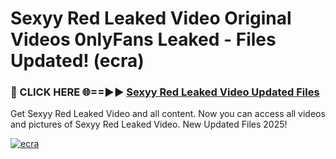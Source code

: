 # Sexyy Red Leaked Video Original Videos 0nlyFans Leaked - Files Updated! (ecra)

<h3>🔴 CLICK HERE 🌐==►► <a href="https://tinyurl.com/2wckxsce" rel="nofollow">Sexyy Red Leaked Video Updated Files</a></h3>

Get Sexyy Red Leaked Video and all content. Now you can access all videos and pictures of Sexyy Red Leaked Video. New Updated Files 2025!

[![ecra](https://i.imgur.com/AFduVYN.gif)](https://tinyurl.com/2wckxsce)

